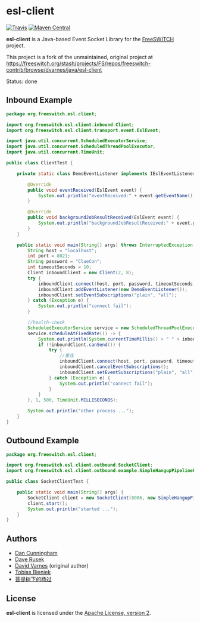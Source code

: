 
esl-client
==============================================================================

[![Travis](https://img.shields.io/travis/mgodave/esl-client.svg)](https://travis-ci.org/mgodave/esl-client)
[![Maven Central](https://img.shields.io/maven-central/v/org.freeswitch.esl.client/org.freeswitch.esl.client.svg)](http://search.maven.org/#artifactdetails%7Corg.freeswitch.esl.client%7Corg.freeswitch.esl.client%7C0.9.2%7Cbundle)

**esl-client** is a Java-based Event Socket Library for the
[FreeSWITCH](https://freeswitch.org/) project.

This project is a fork of the unmaintained, original project at
<https://freeswitch.org/stash/projects/FS/repos/freeswitch-contrib/browse/dvarnes/java/esl-client>

Status: done


Inbound Example
------------------------------------------------------------------------------

```java
package org.freeswitch.esl.client;

import org.freeswitch.esl.client.inbound.Client;
import org.freeswitch.esl.client.transport.event.EslEvent;

import java.util.concurrent.ScheduledExecutorService;
import java.util.concurrent.ScheduledThreadPoolExecutor;
import java.util.concurrent.TimeUnit;

public class ClientTest {

    private static class DemoEventListener implements IEslEventListener {

        @Override
        public void eventReceived(EslEvent event) {
            System.out.println("eventReceived:" + event.getEventName());
        }

        @Override
        public void backgroundJobResultReceived(EslEvent event) {
            System.out.println("backgroundJobResultReceived:" + event.getEventName());
        }
    }

    public static void main(String[] args) throws InterruptedException {
        String host = "localhost";
        int port = 8021;
        String password = "ClueCon";
        int timeoutSeconds = 10;
        Client inboundClient = new Client(2, 8);
        try {
            inboundClient.connect(host, port, password, timeoutSeconds);
            inboundClient.addEventListener(new DemoEventListener());
            inboundClient.setEventSubscriptions("plain", "all");
        } catch (Exception e) {
            System.out.println("connect fail");
        }

        //health-check
        ScheduledExecutorService service = new ScheduledThreadPoolExecutor(1);
        service.scheduleAtFixedRate(() -> {
            System.out.println(System.currentTimeMillis() + " " + inboundClient.canSend());
            if (!inboundClient.canSend()) {
                try {
                    //重连
                    inboundClient.connect(host, port, password, timeoutSeconds);
                    inboundClient.cancelEventSubscriptions();
                    inboundClient.setEventSubscriptions("plain", "all");
                } catch (Exception e) {
                    System.out.println("connect fail");
                }
            }
        }, 1, 500, TimeUnit.MILLISECONDS);

        System.out.println("other process ...");
    }
}

```

Outbound Example
------------------------------------------------------------------------------
```java
package org.freeswitch.esl.client;

import org.freeswitch.esl.client.outbound.SocketClient;
import org.freeswitch.esl.client.outbound.example.SimpleHangupPipelineFactory;

public class SocketClientTest {

    public static void main(String[] args) {
        SocketClient client = new SocketClient(8086, new SimpleHangupPipelineFactory(), 2, 16);
        client.start();
        System.out.println("started ...");
    }
}

```

Authors
------------------------------------------------------------------------------

- [Dan Cunningham](mailto:dan.cunningham@readytalk.com)
- [Dave Rusek](mailto:dave.rusek@readytalk.com)
- [David Varnes](mailto:david.varnes@gmail.com) (original author)
- [Tobias Bieniek](https://github.com/Turbo87)
- [菩提树下的杨过](https://www.cnblogs.com/yjmyzz/)

License
------------------------------------------------------------------------------

**esl-client** is licensed under the [Apache License, version 2](LICENSE).

